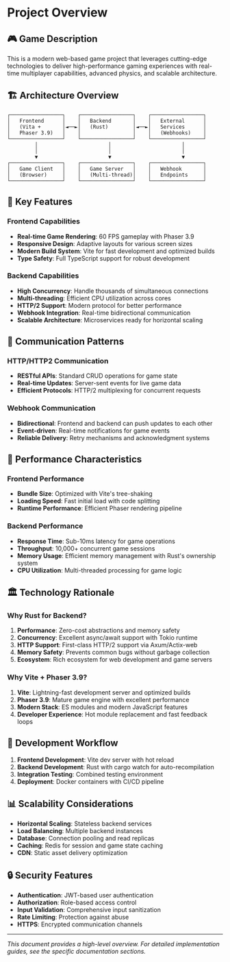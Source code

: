 # Project Overview

## 🎮 Game Description

This is a modern web-based game project that leverages cutting-edge technologies to deliver high-performance gaming experiences with real-time multiplayer capabilities, advanced physics, and scalable architecture.

## 🏗️ Architecture Overview

```
┌─────────────────┐    ┌─────────────────┐    ┌─────────────────┐
│   Frontend      │    │   Backend       │    │   External      │
│   (Vita +       │◄──►│   (Rust)        │◄──►│   Services      │
│   Phaser 3.9)   │    │                 │    │   (Webhooks)    │
└─────────────────┘    └─────────────────┘    └─────────────────┘
         │                       │                       │
         │                       │                       │
         ▼                       ▼                       ▼
┌─────────────────┐    ┌─────────────────┐    ┌─────────────────┐
│   Game Client   │    │   Game Server   │    │   Webhook       │
│   (Browser)     │    │   (Multi-thread)│    │   Endpoints     │
└─────────────────┘    └─────────────────┘    └─────────────────┘
```

## 🎯 Key Features

### Frontend Capabilities
- **Real-time Game Rendering**: 60 FPS gameplay with Phaser 3.9
- **Responsive Design**: Adaptive layouts for various screen sizes
- **Modern Build System**: Vite for fast development and optimized builds
- **Type Safety**: Full TypeScript support for robust development

### Backend Capabilities
- **High Concurrency**: Handle thousands of simultaneous connections
- **Multi-threading**: Efficient CPU utilization across cores
- **HTTP/2 Support**: Modern protocol for better performance
- **Webhook Integration**: Real-time bidirectional communication
- **Scalable Architecture**: Microservices ready for horizontal scaling

## 🔄 Communication Patterns

### HTTP/HTTP2 Communication
- **RESTful APIs**: Standard CRUD operations for game state
- **Real-time Updates**: Server-sent events for live game data
- **Efficient Protocols**: HTTP/2 multiplexing for concurrent requests

### Webhook Communication
- **Bidirectional**: Frontend and backend can push updates to each other
- **Event-driven**: Real-time notifications for game events
- **Reliable Delivery**: Retry mechanisms and acknowledgment systems

## 🚀 Performance Characteristics

### Frontend Performance
- **Bundle Size**: Optimized with Vite's tree-shaking
- **Loading Speed**: Fast initial load with code splitting
- **Runtime Performance**: Efficient Phaser rendering pipeline

### Backend Performance
- **Response Time**: Sub-10ms latency for game operations
- **Throughput**: 10,000+ concurrent game sessions
- **Memory Usage**: Efficient memory management with Rust's ownership system
- **CPU Utilization**: Multi-threaded processing for game logic

## 🏛️ Technology Rationale

### Why Rust for Backend?
1. **Performance**: Zero-cost abstractions and memory safety
2. **Concurrency**: Excellent async/await support with Tokio runtime
3. **HTTP Support**: First-class HTTP/2 support via Axum/Actix-web
4. **Memory Safety**: Prevents common bugs without garbage collection
5. **Ecosystem**: Rich ecosystem for web development and game servers

### Why Vite + Phaser 3.9?
1. **Vite**: Lightning-fast development server and optimized builds
2. **Phaser 3.9**: Mature game engine with excellent performance
3. **Modern Stack**: ES modules and modern JavaScript features
4. **Developer Experience**: Hot module replacement and fast feedback loops

## 🔧 Development Workflow

1. **Frontend Development**: Vite dev server with hot reload
2. **Backend Development**: Rust with cargo watch for auto-recompilation
3. **Integration Testing**: Combined testing environment
4. **Deployment**: Docker containers with CI/CD pipeline

## 📊 Scalability Considerations

- **Horizontal Scaling**: Stateless backend services
- **Load Balancing**: Multiple backend instances
- **Database**: Connection pooling and read replicas
- **Caching**: Redis for session and game state caching
- **CDN**: Static asset delivery optimization

## 🔒 Security Features

- **Authentication**: JWT-based user authentication
- **Authorization**: Role-based access control
- **Input Validation**: Comprehensive input sanitization
- **Rate Limiting**: Protection against abuse
- **HTTPS**: Encrypted communication channels

---

*This document provides a high-level overview. For detailed implementation guides, see the specific documentation sections.*
